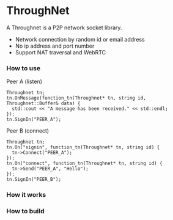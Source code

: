 # ThroughNet

A Throughnet is a P2P network socket library.

- Network connection by random id or email address
- No ip address and port number
- Support NAT traversal and WebRTC


### How to use
Peer A (listen)
```
Throughnet tn;
tn.OnMessage(function_tn(Throughnet* tn, string id, Throughnet::Buffer& data) {
  std::cout << "A message has been received." << std::endl;
});
tn.SignIn("PEER_A");
 ```

Peer B (connect)
```
Throughnet tn;
tn.On("signin", function_tn(Throughnet* tn, string id) {
  tn->Connect("PEER_A");
});
tn.On("connect", function_tn(Throughnet* tn, string id) {
  tn->Send("PEER_A", "Hello");
});
tn.SignIn("PEER_B");
```

### How it works

### How to build
